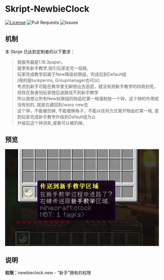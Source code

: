 # Skript-NewbieClock
[![License](https://img.shields.io/badge/license-GPLv3-blue?style=for-the-badge)](https://www.gnu.org/licenses/gpl-3.0.html) ![Pull Requests](https://img.shields.io/github/issues-pr-closed/katorlys/Skript-NewbieClock?style=for-the-badge) ![Issues](https://img.shields.io/github/issues-closed/katorlys/Skript-NewbieClock?style=for-the-badge)

## 机制
本 Skript 已达到定制者的以下要求：<br>
> 我服务器是1.16.3paper。<br>
服里有新手教学,指引玩家走完一段路,<br>
玩家完成教学前属于New降级权限组，完成后到Default组<br>
(用的是luckperms, Groupmanager也可以)<br>
考虑到新手可能在教学里无聊想出去逛逛，就没有把新手教学的四周封死，<br>
但现在我害怕玩家随后迷路找不到新手教学<br>
所以我想让所有New权限组的物品栏第一格强制放一个钟，这个钟的作用呢没有别的, 就是右键回到/warp new去<br>
这个钟，不能被扔掉, 不能被换格子，不能以任何方式离开物品栏第一格, 直到玩家完成新手教学升级到Default组为止<br>
升级后这个钟消失,或者可以被扔掉。<br>

## 预览
<img align="center" src="screenshot.png"><br>

## 说明
<b>权限：</b>newbieclock.new - “新手”拥有的权限<br>
